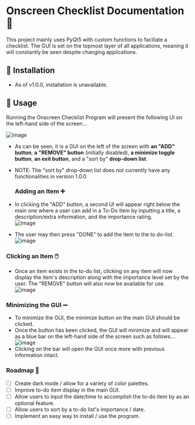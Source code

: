# Onscreen Checklist Documentation 📝
This project mainly uses PyQt5 with custom functions to faciliate a checklist. The GUI is set on the topmost layer of all applications, meaning it will constantly be seen despite changing applications.

## 🎄 Installation
- As of v1.0.0, installation is unavailable.

## 🔻 Usage
Running the Onscreen Checklist Program will present the following UI on the left-hand side of the screen...  

![image](https://user-images.githubusercontent.com/58658294/147415765-afcf1609-2e76-4b38-bf61-91677db6afe4.png)

- As can be seen, it is a GUI on the left of the screen with **an "ADD" button**, **a "REMOVE" button** (initially disabled), **a minimize toggle button**, **an exit button**, and a "sort by" **drop-down list**.
- NOTE: The "sort by" drop-down list does not currently have any functionalities in version 1.0.0
  
  ### Adding an Item ➕
 - In clicking the "ADD" button, a second UI will appear right below the main one where a user can add in a To-Do Item by inputting a title, a description/extra information, and the importance rating.   
 ![image](https://user-images.githubusercontent.com/58658294/147415909-3047a63e-6527-42db-940f-1f497a6ba8df.png)
- The user may then press "DONE" to add the item to the to do-list.  
 ![image](https://user-images.githubusercontent.com/58658294/147415936-2d4fc6a2-fa85-4c76-9c29-1cf899ee4e32.png)

### Clicking an Item 🖱️
- Once an item exists in the to-do list, clicking on any item will now display the item's description along with the importance level set by the user. The "REMOVE" button will also now be available for use.  
![image](https://user-images.githubusercontent.com/58658294/147415988-70e929f1-67e1-4903-b560-54149b713d63.png)

### Minimizing the GUI ➖
- To minimize the GUI, the minimize button on the main GUI should be clicked. 
- Once the button has been clicked, the GUI will minimize and will appear as a blue bar on the left-hand side of the screen such as follows...  
![image](https://user-images.githubusercontent.com/58658294/147416038-7d4f4e2f-9ec9-4bbf-bd90-f0a400a49874.png)
- Clicking on the bar will open the GUI once more with previous information intact.

### Roadmap 🚀
- [ ] Create dark mode / allow for a variety of color palettes.
- [ ] Improve to-do item display in the main GUI.
- [ ] Allow users to input the date/time to accomplish the to-do item by as an optional feature.
- [ ] Allow users to sort by a to-do list's importance / date.
- [ ] Implement an easy way to install / use the program.
